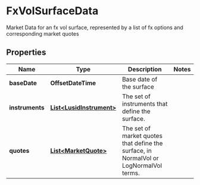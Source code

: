 

# FxVolSurfaceData

Market Data for an fx vol surface, represented by a list of fx options and corresponding market quotes

## Properties

Name | Type | Description | Notes
------------ | ------------- | ------------- | -------------
**baseDate** | **OffsetDateTime** | Base date of the surface | 
**instruments** | [**List&lt;LusidInstrument&gt;**](LusidInstrument.md) | The set of instruments that define the surface. | 
**quotes** | [**List&lt;MarketQuote&gt;**](MarketQuote.md) | The set of market quotes that define the surface, in NormalVol or LogNormalVol terms. | 



